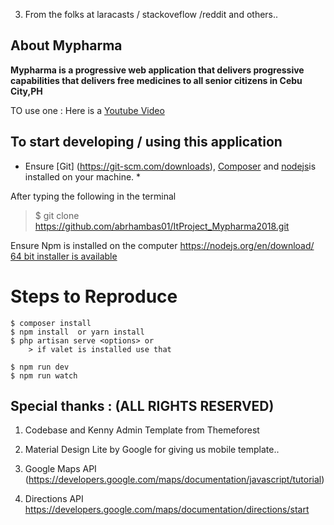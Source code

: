 

3. From the folks at laracasts / stackoveflow /reddit and others..

## About Mypharma

**Mypharma is a progressive  web application that delivers progressive capabilities that delivers free medicines to all senior citizens in Cebu City,PH** 

TO use one : Here is a 
[Youtube Video](https://www.youtube.com/watch?v=MxTaDhwJDLg)



## To start developing / using this application 

 * Ensure [Git] (https://git-scm.com/downloads), [Composer](https://getcomposer.org/) and [nodejs](https://nodejs.org/en/)is installed on your machine. *


After typing the following in the terminal

> $ git clone  https://github.com/abrhambas01/ItProject_Mypharma2018.git

Ensure Npm is installed on the computer https://nodejs.org/en/download/ [64 bit installer is available](https://nodejs.org/dist/v8.10.0/node-v8.10.0-x64.msi)


# Steps to Reproduce 


```
$ composer install
$ npm install  or yarn install
$ php artisan serve <options> or 
	> if valet is installed use that

$ npm run dev 
$ npm run watch

```




## Special thanks : (ALL RIGHTS RESERVED)



1. Codebase and Kenny Admin Template from Themeforest

2. Material Design Lite by Google for giving us mobile template..

3. Google Maps API (https://developers.google.com/maps/documentation/javascript/tutorial)

4. Directions API https://developers.google.com/maps/documentation/directions/start













